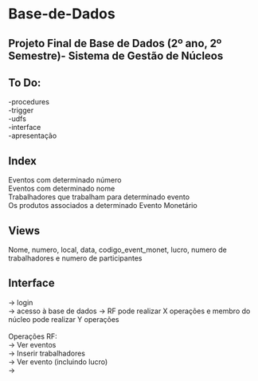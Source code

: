 # Base-de-Dados
Projeto Final de Base de Dados (2º ano, 2º Semestre)- Sistema de Gestão de Núcleos<br />
---
To Do:<br />
---
-procedures<br />
-trigger<br />
-udfs<br />
-interface<br />
-apresentação<br />

## Index
Eventos com determinado número<br />
Eventos com determinado nome<br />
Trabalhadores que trabalham para determinado evento<br />
Os produtos associados a determinado Evento Monetário<br />

## Views
Nome, numero, local, data, codigo_event_monet, lucro, numero de trabalhadores e numero de participantes<br />

## Interface
-> login<br />
-> acesso à base de dados -> RF pode realizar X operações e membro do núcleo pode realizar Y operações<br /><br />
Operações RF:<br />
-> Ver eventos<br />
-> Inserir trabalhadores<br />
-> Ver evento (incluindo lucro)<br />
-> 
